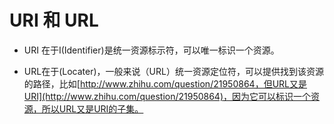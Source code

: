 # URI 和 URL

- URI 在于I(Identifier)是统一资源标示符，可以唯一标识一个资源。

- URL在于(Locater)，一般来说（URL）统一资源定位符，可以提供找到该资源的路径，比如[http://www.zhihu.com/question/21950864，但URL又是URI](http://www.zhihu.com/question/21950864)，因为它可以标识一个资源，所以URL又是URI的子集。